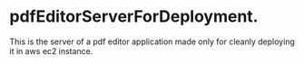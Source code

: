 # pdfEditorServerForDeployment.
This is the server of a pdf editor application made only for cleanly deploying it in aws ec2 instance.
